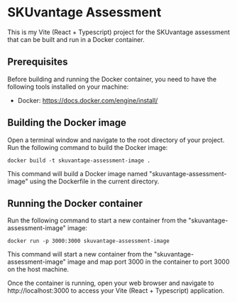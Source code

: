 # SKUvantage Assessment
This is my Vite (React + Typescript) project for the SKUvantage assessment that can be built and run in a Docker container.

## Prerequisites
Before building and running the Docker container, you need to have the following tools installed on your machine:
- Docker: https://docs.docker.com/engine/install/

## Building the Docker image
Open a terminal window and navigate to the root directory of your project.
Run the following command to build the Docker image:

```
docker build -t skuvantage-assessment-image .
```

This command will build a Docker image named "skuvantage-assessment-image" using the Dockerfile in the current directory.

## Running the Docker container
Run the following command to start a new container from the "skuvantage-assessment-image" image:

```
docker run -p 3000:3000 skuvantage-assessment-image
```

This command will start a new container from the "skuvantage-assessment-image" image and map port 3000 in the container to port 3000 on the host machine.

Once the container is running, open your web browser and navigate to http://localhost:3000 to access your Vite (React + Typescript) application.
